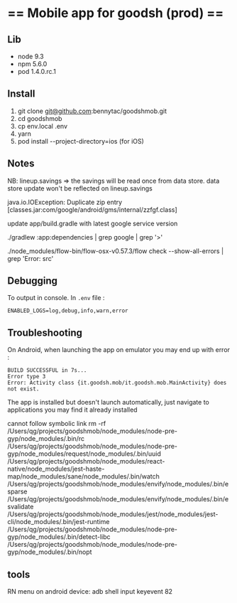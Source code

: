 # == Mobile app for goodsh (prod) ==


## Lib
* node 9.3
* npm 5.6.0
* pod 1.4.0.rc.1

## Install
1. git clone git@github.com:bennytac/goodshmob.git
2. cd goodshmob
3. cp env.local .env
4. yarn
5. pod install --project-directory=ios (for iOS)

## Notes

NB: lineup.savings => the savings will be read once from data store. data store update won't be reflected on lineup.savings

java.io.IOException: Duplicate zip entry [classes.jar:com/google/android/gms/internal/zzfgf.class]

update app/build.gradle with latest google service version

./gradlew :app:dependencies | grep google | grep '>'

./node_modules/flow-bin/flow-osx-v0.57.3/flow check --show-all-errors | grep 'Error: src'

## Debugging
To output in console. In `.env` file :

`ENABLED_LOGS=log,debug,info,warn,error`<br/>

## Troubleshooting
On Android, when launching the app on emulator you may end up with error :

`BUILD SUCCESSFUL in 7s...`<br/>
`Error type 3`<br/>
`Error: Activity class {it.goodsh.mob/it.goodsh.mob.MainActivity} does not exist.`<br/>

The app is installed but doesn't launch automatically, just navigate to applications you may find it already installed


cannot follow symbolic link
rm -rf /Users/qg/projects/goodshmob/node_modules/node-pre-gyp/node_modules/.bin/rc \
/Users/qg/projects/goodshmob/node_modules/node-pre-gyp/node_modules/request/node_modules/.bin/uuid \
/Users/qg/projects/goodshmob/node_modules/react-native/node_modules/jest-haste-map/node_modules/sane/node_modules/.bin/watch \
/Users/qg/projects/goodshmob/node_modules/envify/node_modules/.bin/esparse \
/Users/qg/projects/goodshmob/node_modules/envify/node_modules/.bin/esvalidate \
/Users/qg/projects/goodshmob/node_modules/jest/node_modules/jest-cli/node_modules/.bin/jest-runtime \
/Users/qg/projects/goodshmob/node_modules/node-pre-gyp/node_modules/.bin/detect-libc \
/Users/qg/projects/goodshmob/node_modules/node-pre-gyp/node_modules/.bin/nopt


## tools
RN menu on android device: adb shell input keyevent 82
